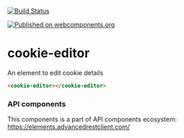 [![Build Status](https://travis-ci.org/advanced-rest-client/api-url-data-model.svg?branch=stage)](https://travis-ci.org/advanced-rest-client/cookie-editor)

[![Published on webcomponents.org](https://img.shields.io/badge/webcomponents.org-published-blue.svg)](https://www.webcomponents.org/element/advanced-rest-client/cookie-editor)

# cookie-editor

An element to edit cookie details

<!---
```
<custom-element-demo>
  <template>
    <link rel="import" href="cookie-editor.html">
    <next-code-block></next-code-block>
  </template>
</custom-element-demo>
```
-->

```html
<cookie-editor></cookie-editor>
```

### API components

This components is a part of API components ecosystem: https://elements.advancedrestclient.com/

